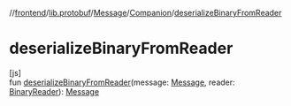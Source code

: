 //[frontend](../../../../index.md)/[lib.protobuf](../../index.md)/[Message](../index.md)/[Companion](index.md)/[deserializeBinaryFromReader](deserialize-binary-from-reader.md)

# deserializeBinaryFromReader

[js]\
fun [deserializeBinaryFromReader](deserialize-binary-from-reader.md)(message: [Message](../index.md), reader: [BinaryReader](../../-binary-reader/index.md)): [Message](../index.md)

